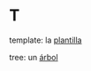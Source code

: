 # T

template: la [plantilla](https://es.wikipedia.org/wiki/Plantilla)

tree: un [árbol](https://es.wikipedia.org/wiki/%C3%81rbol_(inform%C3%A1tica))
